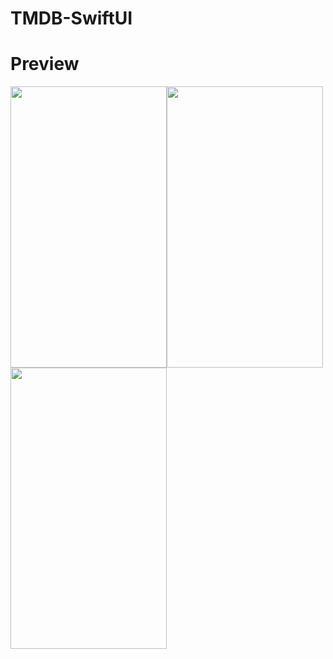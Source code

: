 
# TMDB-SwiftUI

# Preview
<img src="https://i.ibb.co/NTZPMK6/Simulator-Screen-Shot-i-Phone-SE-2nd-generation-2020-07-03-at-17-54-43.png" width="250" height="450"><img src="https://i.ibb.co/30VVNv3/Simulator-Screen-Shot-i-Phone-SE-2nd-generation-2020-07-03-at-18-26-05.png" width="250" height="450"><img src="https://i.ibb.co/Hps0wPk/Simulator-Screen-Shot-i-Phone-SE-2nd-generation-2020-07-03-at-18-25-20.png" width="250" height="450">
